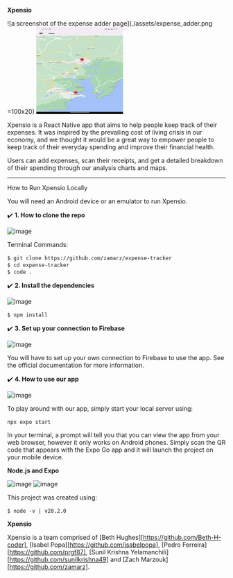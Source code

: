 **Xpensio**

![a screenshot of the expense adder page](./assets/expense_adder.png =100x20)
<img src="./assets/expense_map.png" width="200" height="200">

Xpensio is a React Native app that aims to help people keep track of their expenses. It was inspired by the prevailing cost of living crisis in our economy, and we thought it would be a great way to empower people to keep track of their everyday spending and improve their financial health.

Users can add expenses, scan their receipts, and get a detailed breakdown of their spending through our analysis charts and maps.

---

How to Run Xpensio Locally

You will need an Android device or an emulator to run Xpensio.

✔️ **1. How to clone the repo**

![image](https://github.com/zamarz/expense-tracker/assets/77305766/b46c0ca6-7276-4e9e-a578-0d8533292371)

Terminal Commands:

```
$ git clone https://github.com/zamarz/expense-tracker
$ cd expense-tracker
$ code .
```

✔️ **2. Install the dependencies**

![image](https://github.com/zamarz/expense-tracker/assets/77305766/ff6e8570-bf72-4138-ae6a-99f51f560e95)

```
$ npm install
```

✔️ **3. Set up your connection to Firebase**

![image](https://github.com/zamarz/expense-tracker/assets/77305766/4e48575b-1323-4bd8-9b91-7c1e7901fe28)

You will have to set up your own connection to Firebase to use the app. See the official documentation for more information.

✔️ **4. How to use our app**

![image](https://github.com/zamarz/expense-tracker/assets/77305766/cc554db3-6a69-482a-aab7-6535f99cfc6e)

To play around with our app, simply start your local server using:

```
npx expo start
```

In your terminal, a prompt will tell you that you can view the app from your web browser, however it only works on Android phones. Simply scan the QR code that appears with the Expo Go app and it will launch the project on your mobile device.

**Node.js and Expo**

![image](https://github.com/zamarz/expense-tracker/assets/77305766/a754f00e-ebf4-4739-8fb6-416575562b97) ![image](https://github.com/zamarz/expense-tracker/assets/77305766/c2c8f10b-a116-4162-a57a-16e5ac45c044)

This project was created using:

```
$ node -v | v20.2.0
```

**Xpensio**

Xpensio is a team comprised of [Beth Hughes][https://github.com/Beth-H-coder], [Isabel Popa][https://github.com/isabelpopa], [Pedro Ferreira][https://github.com/prgf87], [Sunil Krishna Yelamanchili][https://github.com/sunilkrishna49] and [Zach Marzouk][https://github.com/zamarz].
